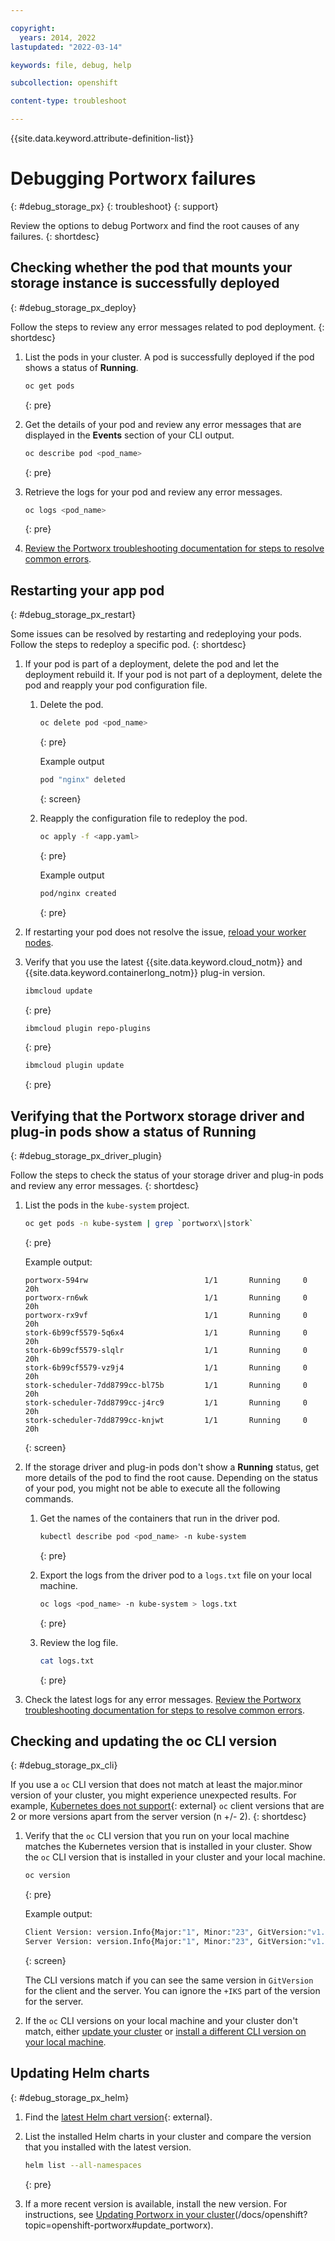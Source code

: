 ```yaml
---

copyright: 
  years: 2014, 2022
lastupdated: "2022-03-14"

keywords: file, debug, help

subcollection: openshift

content-type: troubleshoot

---
```


{{site.data.keyword.attribute-definition-list}}


# Debugging Portworx failures
{: #debug_storage_px}
{: troubleshoot}
{: support}

Review the options to debug Portworx and find the root causes of any failures.
{: shortdesc}

## Checking whether the pod that mounts your storage instance is successfully deployed
{: #debug_storage_px_deploy}

Follow the steps to review any error messages related to pod deployment.
{: shortdesc}

1. List the pods in your cluster. A pod is successfully deployed if the pod shows a status of **Running**.

    ```sh
    oc get pods
    ```
    {: pre}

1. Get the details of your pod and review any error messages that are displayed in the **Events** section of your CLI output.

    ```sh
    oc describe pod <pod_name>
    ```
    {: pre}

1. Retrieve the logs for your pod and review any error messages.

    ```sh
    oc logs <pod_name>
    ```
    {: pre}
    

4. [Review the Portworx troubleshooting documentation for steps to resolve common errors](/docs/openshift?topic=openshift-sitemap#sitemap_portworx_storage).  

## Restarting your app pod
{: #debug_storage_px_restart}

Some issues can be resolved by restarting and redeploying your pods. Follow the steps to redeploy a specific pod.
{: shortdesc}

1. If your pod is part of a deployment, delete the pod and let the deployment rebuild it. If your pod is not part of a deployment, delete the pod and reapply your pod configuration file.
    1. Delete the pod.
        ```sh
        oc delete pod <pod_name>
        ```
        {: pre}

        Example output
        ```sh
        pod "nginx" deleted
        ```
        {: screen}

    2. Reapply the configuration file to redeploy the pod.
        ```sh
        oc apply -f <app.yaml>
        ```
        {: pre}

        Example output
        ```sh
        pod/nginx created
        ```
        {: pre}

1. If restarting your pod does not resolve the issue, [reload your worker nodes](/docs/openshift?topic=openshift-kubernetes-service-cli#cs_worker_reload).

1. Verify that you use the latest {{site.data.keyword.cloud_notm}} and {{site.data.keyword.containerlong_notm}} plug-in version.

    ```sh
    ibmcloud update
    ```
    {: pre}

    ```sh
    ibmcloud plugin repo-plugins
    ```
    {: pre}

    ```sh
    ibmcloud plugin update
    ```
    {: pre}
    

## Verifying that the Portworx storage driver and plug-in pods show a status of **Running**
{: #debug_storage_px_driver_plugin}

Follow the steps to check the status of your storage driver and plug-in pods and review any error messages.
{: shortdesc}

1. List the pods in the `kube-system` project.
    ```sh
    oc get pods -n kube-system | grep `portworx\|stork` 
    ```
    {: pre}

    Example output:
    ```
    portworx-594rw                          1/1       Running     0          20h
    portworx-rn6wk                          1/1       Running     0          20h
    portworx-rx9vf                          1/1       Running     0          20h
    stork-6b99cf5579-5q6x4                  1/1       Running     0          20h
    stork-6b99cf5579-slqlr                  1/1       Running     0          20h
    stork-6b99cf5579-vz9j4                  1/1       Running     0          20h
    stork-scheduler-7dd8799cc-bl75b         1/1       Running     0          20h
    stork-scheduler-7dd8799cc-j4rc9         1/1       Running     0          20h
    stork-scheduler-7dd8799cc-knjwt         1/1       Running     0          20h
    ```
    {: screen}

1. If the storage driver and plug-in pods don't show a **Running** status, get more details of the pod to find the root cause. Depending on the status of your pod, you might not be able to execute all the following commands.
    1. Get the names of the containers that run in the driver pod.
        ```sh
        kubectl describe pod <pod_name> -n kube-system 
        ```
        {: pre}

    2. Export the logs from the driver pod to a `logs.txt` file on your local machine. 
        ```sh
        oc logs <pod_name> -n kube-system > logs.txt
        ```
        {: pre}

    3. Review the log file.
        ```sh
        cat logs.txt
        ```
        {: pre} 

3. Check the latest logs for any error messages. [Review the Portworx troubleshooting documentation for steps to resolve common errors](/docs/openshift?topic=openshift-sitemap#sitemap_portworx_storage).

## Checking and updating the oc CLI version
{: #debug_storage_px_cli}

If you use a `oc` CLI version that does not match at least the major.minor version of your cluster, you might experience unexpected results. For example, [Kubernetes does not support](https://kubernetes.io/releases/version-skew-policy/){: external} `oc` client versions that are 2 or more versions apart from the server version (n +/- 2).
{: shortdesc}

1. Verify that the `oc` CLI version that you run on your local machine matches the Kubernetes version that is installed in your cluster. Show the `oc` CLI version that is installed in your cluster and your local machine.
    ```sh
    oc version
    ```
    {: pre}

    Example output:
    ```sh
    Client Version: version.Info{Major:"1", Minor:"23", GitVersion:"v1.22.7", GitCommit:"641856db18352033a0d96dbc99153fa3b27298e5", GitTreeState:"clean", BuildDate:"2019-03-25T15:53:57Z", GoVersion:"go1.12.1", Compiler:"gc", Platform:"darwin/amd64"}
    Server Version: version.Info{Major:"1", Minor:"23", GitVersion:"v1.22.7+IKS", GitCommit:"e15454c2216a73b59e9a059fd2def4e6712a7cf0", GitTreeState:"clean", BuildDate:"2019-04-01T10:08:07Z", GoVersion:"go1.11.5", Compiler:"gc", Platform:"linux/amd64"}
    ```   
    {: screen}

    The CLI versions match if you can see the same version in `GitVersion` for the client and the server. You can ignore the `+IKS` part of the version for the server.

2. If the `oc` CLI versions on your local machine and your cluster don't match, either [update your cluster](/docs/openshift?topic=openshift-update) or [install a different CLI version on your local machine](/docs/openshift?topic=openshift-openshift-cli#cs_cli_upgrade).

## Updating Helm charts
{: #debug_storage_px_helm}

1. Find the [latest Helm chart version](https://github.com/IBM/charts/tree/master/community/portworx){: external}.

2. List the installed Helm charts in your cluster and compare the version that you installed with the latest version.

    ```sh
    helm list --all-namespaces
    ```
    {: pre}



3. If a more recent version is available, install the new version. For instructions, see [Updating Portworx in your cluster](/docs/openshift?topic=openshift-portworx#update_portworx)(/docs/openshift?topic=openshift-portworx#update_portworx).





